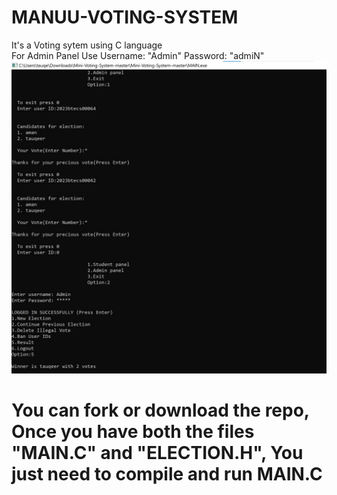# MANUU-VOTING-SYSTEM
It's a Voting sytem using C language <br>
For Admin Panel Use Username: "Admin" Password: "admiN"
![Alt](https://github.com/TauqeerSayeed/MANUU-VOTING-SYSTEM/blob/main/execution%202.jpg)
# You can fork or download the repo, Once you have both the files "MAIN.C" and "ELECTION.H", You just need to compile and run MAIN.C
